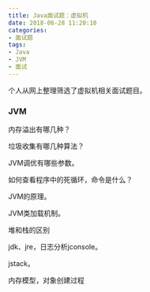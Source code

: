 ```yaml
---
title: Java面试题：虚拟机
date: 2018-06-28 11:20:10
categories:
- 面试题
tags:
- Java
- JVM
- 面试
---
```


  个人从网上整理筛选了虚拟机相关面试题目。
  
### JVM

  内存溢出有哪几种？
  
  垃圾收集有哪几种算法？
  
  JVM调优有哪些参数。
  
  如何查看程序中的死循环，命令是什么？
  
  JVM的原理。
  
  JVM类加载机制。
  
  堆和栈的区别
  
  jdk、jre，日志分析jconsole。
  
  jstack。
  
  内存模型，对象创建过程